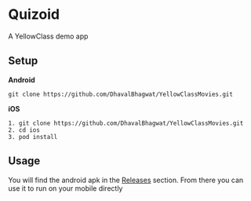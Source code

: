 # Quizoid

A YellowClass demo app

## Setup
**Android**
```
git clone https://github.com/DhavalBhagwat/YellowClassMovies.git
```

**iOS**
```
1. git clone https://github.com/DhavalBhagwat/YellowClassMovies.git
2. cd ios
3. pod install
```


## Usage
You will find the android apk in the [Releases](https://github.com/DhavalBhagwat/YellowClassMovies/releases) section. From there you can use it to run on your mobile directly
